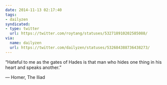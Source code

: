 ```yaml
---
date: 2014-11-13 02:17:40
tags:
- dailyzen
syndicated:
- type: twitter
  url: https://twitter.com/roytang/statuses/532718910202585088/
via:
  name: dailyzen
  url: https://twitter.com/dailyzen/statuses/532684388736438273/
---
```


“Hateful to me as the gates of Hades is that man who hides one thing in his heart and speaks another.” 

― Homer, The Iliad